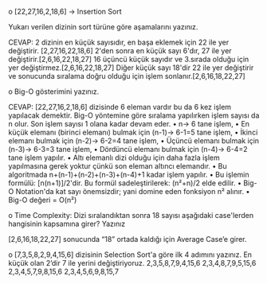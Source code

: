 o	   [22,27,16,2,18,6] -> Insertion Sort

Yukarı verilen dizinin sort türüne göre aşamalarını yazınız.

CEVAP: 
2 dizinin en küçük sayısıdır, en başa eklemek için 22 ile yer değiştirir. [2,27,16,22,18,6]
2'den sonra en küçük sayı 6'dır, 27 ile yer değiştirir.[2,6,16,22,18,27]
16 üçüncü küçük sayıdır ve 3.sırada olduğu için yer değiştirmez.[2,6,16,22,18,27]
Diğer küçük sayı 18'dir 22 ile yer değiştirir ve sonucunda sıralama doğru olduğu için işlem sonlanır.[2,6,16,18,22,27]


o	Big-O gösterimini yazınız.

CEVAP:
[22,27,16,2,18,6] dizisinde 6 eleman vardır bu da 6 kez işlem yapılacak demektir.
Big-O yöntemine göre sıralama yapılırken işlem sayısı da n olur. Son işlem sayısı 1 olana kadar devam eder.
•	n-> 6 tane işlem,
•	En küçük elemanı (birinci elemanı) bulmak için (n-1)-> 6-1=5 tane işlem,
•	İkinci elemanı bulmak için (n-2)-> 6-2=4 tane işlem,
•	 Üçüncü elemanı bulmak için (n-3)-> 6-3=3 tane işlem,
•	 Dördüncü elemanı bulmak için (n-4)-> 6-4=2 tane işlem yapılır.
•	Altı elemanlı dizi olduğu için daha fazla işlem yapılmasına gerek yoktur çünkü son eleman altıncı elemandır.
•	Bu algoritmada n+(n-1)+(n-2)+(n-3)+(n-4)+1 kadar işlem yapılır. 
•	Bu işlemin formülü: [n(n+1)]/2'dir. Bu formül sadeleştirilerek: (n²+n)/2 elde edilir.
•	Big-O Notation'da kat sayı önemsizdir; yani domine eden fonksiyon n² alınır.
•	Big-O değeri = O(n²)


o	Time Complexity: Dizi sıralandıktan sonra 18 sayısı aşağıdaki case'lerden hangisinin kapsamına girer? Yazınız

[2,6,16,18,22,27] sonucunda “18” ortada kaldığı için Average Case’e girer.

o	[7,3,5,8,2,9,4,15,6] dizisinin Selection Sort'a göre ilk 4 adımını yazınız.
En küçük olan 2’dir 7 ile yerini değiştiriyoruz.
2,3,5,8,7,9,4,15,6
2,3,4,8,7,9,5,15,6
2,3,4,5,7,9,8,15,6
2,3,4,5,6,9,8,15,7







































